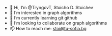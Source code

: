 - 👋 Hi, I’m @TryngovT, Stoicho D. Stoichev
- 👀 I’m interested in graph algorithms
- 🌱 I’m currently learning git github
- 💞️ I’m looking to collaborate on graph algorithms
- 📫 How to reach me: stoi@tu-sofia.bg

<!---
TryngovT/TryngovT is a ✨ special ✨ repository because its `README.md` (this file) appears on your GitHub profile.
You can click the Preview link to take a look at your changes.
--->
